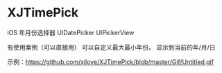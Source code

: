 # XJTimePick
iOS 年月份选择器 UIDatePicker UIPickerView

有使用案例（可以直接用）
可以自定义最大最小年份。
显示到当前的年/月/日

示例：https://github.com/xjlove/XJTimePick/blob/master/Gif/Untitled.gif
